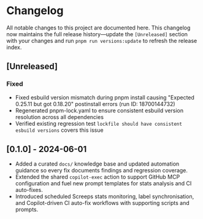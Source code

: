 # Changelog

All notable changes to this project are documented here. This changelog now maintains the full release history—update the
`[Unreleased]` section with your changes and run `pnpm run versions:update` to refresh the release index.

## [Unreleased]

### Fixed

- Fixed esbuild version mismatch during pnpm install causing "Expected 0.25.11 but got 0.18.20" postinstall errors (run ID: 18700144732)
- Regenerated pnpm-lock.yaml to ensure consistent esbuild version resolution across all dependencies
- Verified existing regression test `lockfile should have consistent esbuild versions` covers this issue

## [0.1.0] - 2024-06-01

- Added a curated `docs/` knowledge base and updated automation guidance so every fix documents findings and regression coverage.
- Extended the shared `copilot-exec` action to support GitHub MCP configuration and fuel new prompt templates for stats analysis and CI auto-fixes.
- Introduced scheduled Screeps stats monitoring, label synchronisation, and Copilot-driven CI auto-fix workflows with supporting scripts and prompts.
